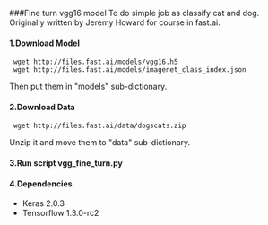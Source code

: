 ###Fine turn vgg16 model 
To do simple job as classify cat and dog.
Originally written by Jeremy Howard for course in fast.ai.




#### 1.Download Model
     wget http://files.fast.ai/models/vgg16.h5
     wget http://files.fast.ai/models/imagenet_class_index.json

 Then put them in "models" sub-dictionary.

#### 2.Download Data
     wget http://files.fast.ai/data/dogscats.zip
 Unzip it and move them to "data" sub-dictionary.


#### 3.Run script vgg_fine_turn.py



#### 4.Dependencies

- Keras 2.0.3
- Tensorflow 1.3.0-rc2